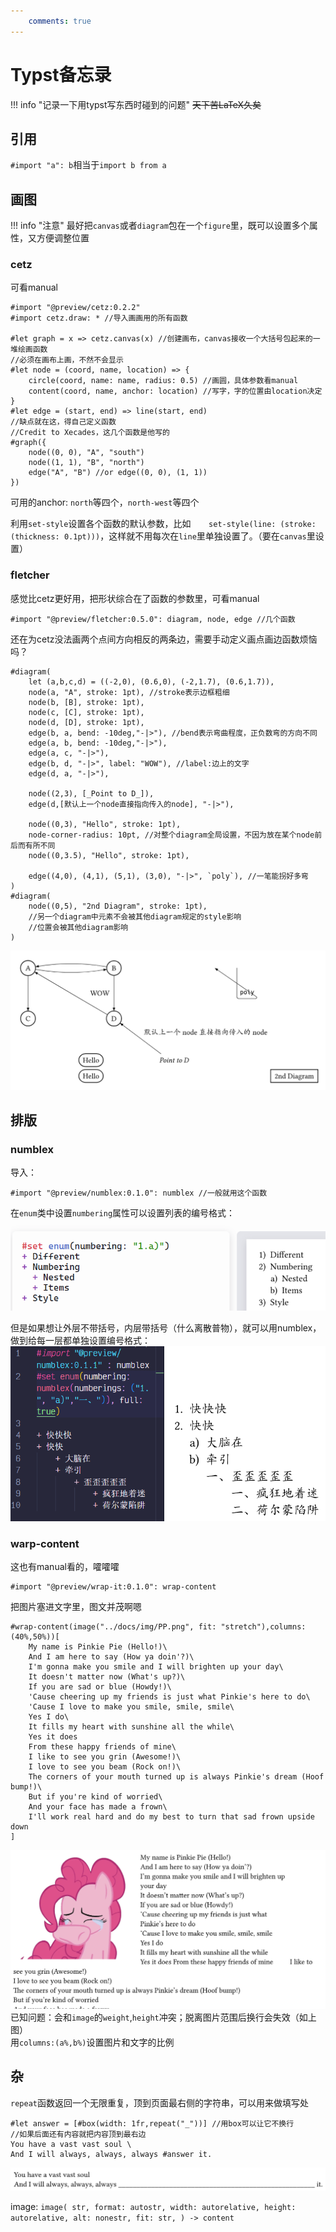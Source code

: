```yaml
---
    comments: true
---
```


# Typst备忘录

!!! info "记录一下用typst写东西时碰到的问题"
    ~~天下苦LaTeX久矣~~

## 引用
`#import "a": b`相当于`import b from a`

## 画图
!!! info "注意"
    最好把`canvas`或者`diagram`包在一个`figure`里，既可以设置多个属性，又方便调整位置
### cetz
可看manual
```typst
#import "@preview/cetz:0.2.2"
#import cetz.draw: * //导入画画用的所有函数

#let graph = x => cetz.canvas(x) //创建画布，canvas接收一个大括号包起来的一堆绘画函数
//必须在画布上画，不然不会显示
#let node = (coord, name, location) => {
    circle(coord, name: name, radius: 0.5) //画圆，具体参数看manual
    content(coord, name, anchor: location) //写字，字的位置由location决定
} 
#let edge = (start, end) => line(start, end)
//缺点就在这，得自己定义函数
//Credit to Xecades，这几个函数是他写的
#graph({	
	node((0, 0), "A", "south")
	node((1, 1), "B", "north")
	edge("A", "B") //or edge((0, 0), (1, 1))
})
```
可用的anchor: `north`等四个，`north-west`等四个  

利用`set-style`设置各个函数的默认参数，比如`	set-style(line: (stroke:(thickness: 0.1pt)))`，这样就不用每次在`line`里单独设置了。（要在`canvas`里设置）
### fletcher
感觉比cetz更好用，把形状综合在了函数的参数里，可看manual
```typst
#import "@preview/fletcher:0.5.0": diagram, node, edge //几个函数
```
还在为cetz没法画两个点间方向相反的两条边，需要手动定义画点画边函数烦恼吗？
```typst
#diagram(
	let (a,b,c,d) = ((-2,0), (0.6,0), (-2,1.7), (0.6,1.7)),
	node(a, "A", stroke: 1pt), //stroke表示边框粗细
	node(b, [B], stroke: 1pt),
	node(c, [C], stroke: 1pt),
	node(d, [D], stroke: 1pt),
	edge(b, a, bend: -10deg,"-|>"), //bend表示弯曲程度，正负数弯的方向不同
	edge(a, b, bend: -10deg,"-|>"),
	edge(a, c, "-|>"),
	edge(b, d, "-|>", label: "WOW"), //label:边上的文字
	edge(d, a, "-|>"),

	node((2,3), [_Point to D_]),
	edge(d,[默认上一个node直接指向传入的node], "-|>"), 

	node((0,3), "Hello", stroke: 1pt),
	node-corner-radius: 10pt, //对整个diagram全局设置，不因为放在某个node前后而有所不同
	node((0,3.5), "Hello", stroke: 1pt),

	edge((4,0), (4,1), (5,1), (3,0), "-|>", `poly`), //一笔能拐好多弯
)
#diagram(
	node((0,5), "2nd Diagram", stroke: 1pt), 
	//另一个diagram中元素不会被其他diagram规定的style影响
	//位置会被其他diagram影响
)
```
![](typ5.png)
## 排版
### numblex
导入：
```typst
#import "@preview/numblex:0.1.0": numblex //一般就用这个函数
```

在`enum`类中设置`numbering`属性可以设置列表的编号格式：  
![](typ1.png)

但是如果想让外层不带括号，内层带括号（什么离散普物），就可以用numblex，做到给每一层都单独设置编号格式：  
![](typ2.png)

### warp-content
这也有manual看的，嚯嚯嚯
```typst
#import "@preview/wrap-it:0.1.0": wrap-content
```
把图片塞进文字里，图文并茂啊嗯
```typst
#wrap-content(image("../docs/img/PP.png", fit: "stretch"),columns:(40%,50%))[
	My name is Pinkie Pie (Hello!)\
	And I am here to say (How ya doin'?)\
	I'm gonna make you smile and I will brighten up your day\
	It doesn't matter now (What's up?)\
	If you are sad or blue (Howdy!)\
	'Cause cheering up my friends is just what Pinkie's here to do\
	'Cause I love to make you smile, smile, smile\
	Yes I do\
	It fills my heart with sunshine all the while\
	Yes it does 
	From these happy friends of mine\
	I like to see you grin (Awesome!)\
	I love to see you beam (Rock on!)\
	The corners of your mouth turned up is always Pinkie's dream (Hoof bump!)\
	But if you're kind of worried\
	And your face has made a frown\
	I'll work real hard and do my best to turn that sad frown upside down
]
```
![](typ4.png)  
已知问题：会和`image`的`weight`,`height`冲突；脱离图片范围后换行会失效（如上图）  
用`columns:(a%,b%)`设置图片和文字的比例
## 杂
`repeat`函数返回一个无限重复，顶到页面最右侧的字符串，可以用来做填写处
```typst
#let answer = [#box(width: 1fr,repeat("_"))] //用box可以让它不换行
//如果后面还有内容就把内容顶到最右边
You have a vast vast soul \
And I will always, always, always #answer it.
```
![](typ3.png)

image: `image(
str,
format: autostr,
width: autorelative,
height: autorelative,
alt: nonestr,
fit: str,
) -> content`